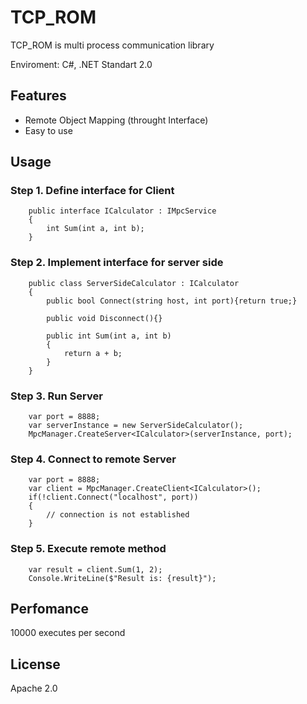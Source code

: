 # TCP_ROM

TCP_ROM is multi process communication library

Enviroment: C#, .NET Standart 2.0

## Features
- Remote Object Mapping (throught Interface)
- Easy to use

## Usage
### Step 1. Define interface for Client
```
    public interface ICalculator : IMpcService
    {
        int Sum(int a, int b);
    }
```

### Step 2. Implement interface for server side
```
    public class ServerSideCalculator : ICalculator
    {
        public bool Connect(string host, int port){return true;}

        public void Disconnect(){}

        public int Sum(int a, int b)
        {
            return a + b;
        }
    }
```
### Step 3. Run Server
```
    var port = 8888;
    var serverInstance = new ServerSideCalculator();
    MpcManager.CreateServer<ICalculator>(serverInstance, port);
```

### Step 4. Connect to remote Server
```
    var port = 8888;
    var client = MpcManager.CreateClient<ICalculator>();
    if(!client.Connect("localhost", port))
    {
        // connection is not established
    }
```

### Step 5. Execute remote method
```
    var result = client.Sum(1, 2);
    Console.WriteLine($"Result is: {result}");
```


## Perfomance
10000 executes per second 



## License

Apache 2.0



